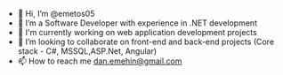 - 👋 Hi, I’m @emetos05
- 👀 I’m a Software Developer with experience in .NET development
- 🌱 I'm currently working on web application development projects
- 💞️ I’m looking to collaborate on front-end and back-end projects (Core stack - C#, MSSQL,ASP.Net, Angular)
- 📫 How to reach me dan.emehin@gmail.com

<!---
emetos05/emetos05 is a ✨ special ✨ repository because its `README.md` (this file) appears on your GitHub profile.
You can click the Preview link to take a look at your changes.
--->

